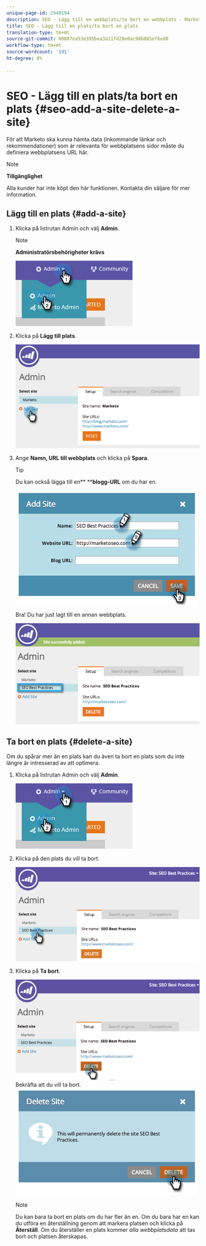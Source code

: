```yaml
---
unique-page-id: 2949194
description: SEO - Lägg till en webbplats/ta bort en webbplats - Marketo Docs - Produktdokumentation
title: SEO - Lägg till en plats/ta bort en plats
translation-type: tm+mt
source-git-commit: 00887ea53e395bea3a11fd28e0ac98b085ef6ed8
workflow-type: tm+mt
source-wordcount: '191'
ht-degree: 0%

---
```



# SEO - Lägg till en plats/ta bort en plats {#seo-add-a-site-delete-a-site}

För att Marketo ska kunna hämta data (inkommande länkar och rekommendationer) som är relevanta för webbplatsens sidor måste du definiera webbplatsens URL här.

>[!NOTE]
>
>**Tillgänglighet**
>
>Alla kunder har inte köpt den här funktionen. Kontakta din säljare för mer information.

## Lägg till en plats {#add-a-site}

1. Klicka på listrutan Admin och välj **Admin**.

   >[!NOTE]
   >
   >**Administratörsbehörigheter krävs**

   ![](assets/one.png)

1. Klicka på **Lägg till plats**.

   ![](assets/two.png)

1. Ange **Namn, URL till webbplats** och klicka på **Spara**.

   >[!TIP]
   >
   >Du kan också lägga till en** ****blogg-URL** om du har en.

   ![](assets/image2014-9-17-21-3a19-3a51.png)

   Bra! Du har just lagt till en annan webbplats.

   ![](assets/four.png)

## Ta bort en plats {#delete-a-site}

Om du spårar mer än en plats kan du även ta bort en plats som du inte längre är intresserad av att optimera.

1. Klicka på listrutan Admin och välj **Admin**.

   ![](assets/one.png)

1. Klicka på den plats du vill ta bort.

   ![](assets/six.png)

1. Klicka på **Ta bort**.

   ![](assets/seven.png)
Bekräfta att du vill ta bort.
   ![](assets/image2014-9-17-21-3a21-3a22.png)

   >[!NOTE]
   >
   >Du kan bara ta bort en plats om du har fler än en. Om du bara har en kan du utföra en återställning genom att markera platsen och klicka på **Återställ**. Om du återställer en plats kommer *alla webbplatsdata* att tas bort och platsen återskapas.

